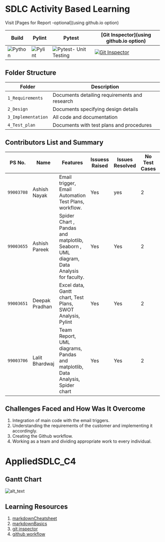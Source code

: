 # SDLC Activity Based Learning

Visit [Pages for Report -optional](using github.io option)

Build | Pylint | Pytest | [Git Inspector](using github.io option)
------|----------|-------|--------------
![Python](Badgelink) | ![Pylint](Badgelink) | ![Pytest- Unit Testing](Badgelink) | [![Git Inspector](https://github.com/99003655/AppliedSDLC_C4/actions/workflows/gitinspector.yml/badge.svg)](https://github.com/99003655/AppliedSDLC_C4/actions/workflows/gitinspector.yml)


## Folder Structure
Folder             | Description
-------------------| -----------------------------------------
`1_Requirements`   | Documents detailing requirements and research
`2_Design`         | Documents specifying design details
`3_Implementation` | All code and documentation
`4_Test_plan`      | Documents with test plans and procedures

## Contributors List and Summary

PS No. |  Name   |    Features    | Issuess Raised |Issues Resolved|No Test Cases|Test Case Pass
-------|---------|----------------|----------------|---------------|-------------|--------------
`99003708` | Ashish Nayak  | Email trigger, Email Automation Test Plans, workflow.   | Yes    | yes   |  2   |  2     
`99003655` | Ashish Pareek  | Spider Chart , Pandas and matplotlib, Seaborn , UML diagram, Data Analysis for faculty.   |  Yes     | Yes  |  2   | 2    
`99003651` | Deepak Pradhan  | Excel data, Gantt chart, Test Plans, SWOT Analysis, Pylint  | Yes     | Yes   | 2  | 2     
`99003706` | Lalit Bhardwaj  | Team Report, UML diagrams, Pandas and matplotlib, Data Analysis, Spider chart | Yes   | Yes  | 2   | 2     


## Challenges Faced and How Was It Overcome

1. Integration of main code with the email triggers.
2. Understanding the requirements of the customer and implementing it accordingly. 
3. Creating the Github workflow.
4. Working as a team and dividing appropriate work to every individual.


# AppliedSDLC_C4


## Gantt Chart

![alt_text](https://github.com/99003655/AppliedSDLC_C4/blob/main/Gantt%20Chart.png)

## Learning Resources
1. [markdownCheatsheet](https://github.com/adam-p/markdown-here/wiki/Markdown-Cheatsheet)
2. [markdownBasics](https://guides.github.com/features/mastering-markdown/)
3. [git inspector](https://github.com/ejwa/gitinspector.git)
4. [github workflow](https://docs.github.com/en/actions/learn-github-action)
